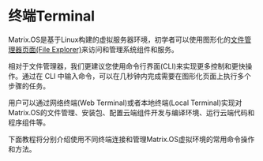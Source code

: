 # 终端Terminal

Matrix.OS是基于Linux构建的虚拟服务器环境，初学者可以使用图形化的[文件管理器页面(File Explorer)](zh-cn/userguide/os/tools/fileexplorer.md)来访问和管理系统组件和服务。

相对于文件管理器，我们更建议您使用命令行界面(CLI)来实现更多控制和更快操作。通过在 CLI 中输入命令，可以在几秒钟内完成需要在图形化页面上执行多个步骤的任务。

用户可以通过网络终端(Web Terminal)或者本地终端(Local Terminal)实现对Matrix.OS的文件管理、安装包、配置云端组件开发与编译环境、运行云端代码和程序组件等。

下面教程将分别介绍使用不同终端连接和管理Matrix.OS虚拟环境的常用命令操作和方法。



